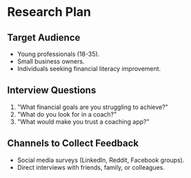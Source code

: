 # Research Plan

## Target Audience
- Young professionals (18-35).
- Small business owners.
- Individuals seeking financial literacy improvement.

## Interview Questions
1. "What financial goals are you struggling to achieve?"
2. "What do you look for in a coach?"
3. "What would make you trust a coaching app?"

## Channels to Collect Feedback
- Social media surveys (LinkedIn, Reddit, Facebook groups).
- Direct interviews with friends, family, or colleagues.
